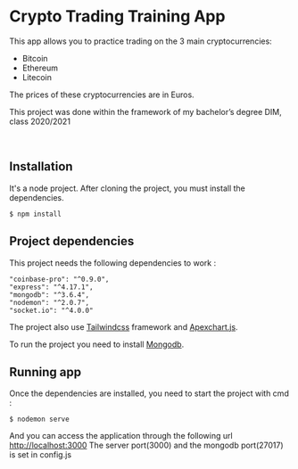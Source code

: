# Crypto Trading Training App

This app allows you to practice trading on the 3 main cryptocurrencies:
- Bitcoin
- Ethereum
- Litecoin

The prices of these cryptocurrencies are in Euros.

This project was done within the framework of my bachelor’s degree DIM, class 2020/2021

<br>

## Installation
It's a node project.
After cloning the project, you must install the dependencies. 

    $ npm install

## Project dependencies
This project needs the following dependencies to work :

    "coinbase-pro": "^0.9.0",
    "express": "^4.17.1",
    "mongodb": "^3.6.4",
    "nodemon": "^2.0.7",
    "socket.io": "^4.0.0"

The project also use [Tailwindcss](https://tailwindcss.com/) framework and [Apexchart.js](https://apexcharts.com/).

To run the project you need to install [Mongodb](https://docs.mongodb.com/manual/installation/).

## Running app
Once the dependencies are installed, you need to start the project with cmd :

    $ nodemon serve

And you can access the application through the following url [http://localhost:3000](http://localhost:3000/)
The server port(3000) and the mongodb port(27017) is set in config.js
